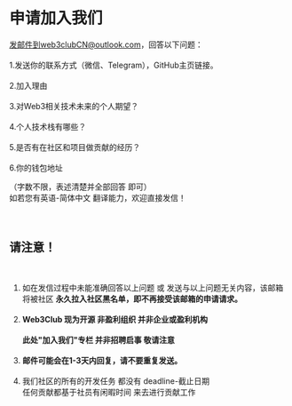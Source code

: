 # 申请加入我们
发邮件到web3clubCN@outlook.com，回答以下问题：
<br>
<br>
1.发送你的联系方式（微信、Telegram），GitHub主页链接。
<br>
<br>
2.加入理由
<br>
<br>
3.对Web3相关技术未来的个人期望？
<br>
<br>
4.个人技术栈有哪些？
<br>
<br>
5.是否有在社区和项目做贡献的经历？
<br>
<br>
6.你的钱包地址



（字数不限，表述清楚并全部回答 即可）
<br>
如若您有英语-简体中文 翻译能力，欢迎直接发信！<br><br><br>
## 请注意！

<br>

1. 如在发信过程中未能准确回答以上问题 或 发送与以上问题无关内容，该邮箱将被社区 **永久拉入社区黑名单，即不再接受该邮箱的申请请求。** <br><br>
2. **Web3Club 现为开源 非盈利组织 并非企业或盈利机构** <br><br>
**此处"加入我们"专栏 并非招聘启事 敬请注意**<br><br>
3. **邮件可能会在1-3天内回复，请不要重复发送。**<br><br>
4. 我们社区的所有的开发任务 都没有 deadline-截止日期<br>
任何贡献都基于社员有闲暇时间 来去进行贡献工作
